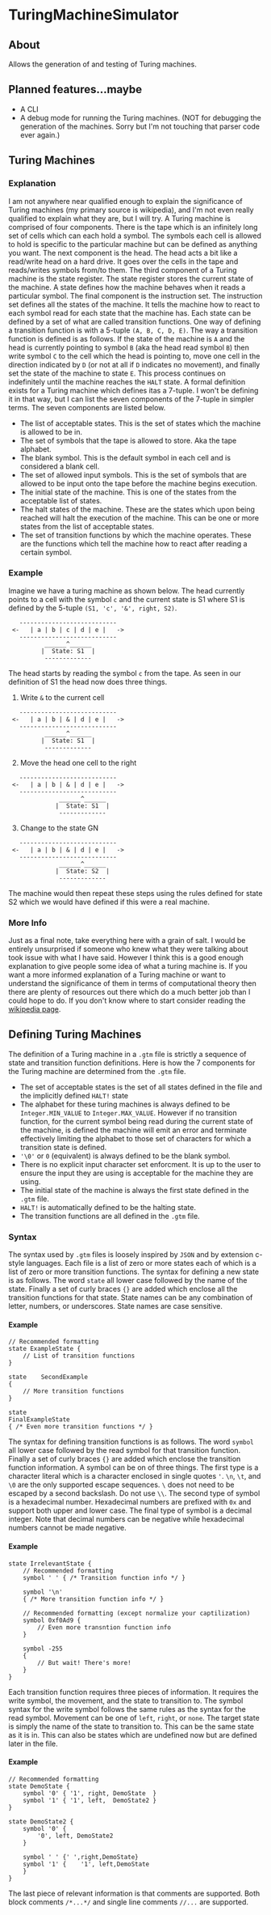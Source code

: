 # TuringMachineSimulator

## About

Allows the generation of and testing of Turing machines. 

## Planned features...maybe

- A CLI
- A debug mode for running the Turing machines. (NOT for debugging the generation
of the machines. Sorry but I'm not touching that parser code ever again.)

## Turing Machines

### Explanation

I am not anywhere near qualified enough to explain the significance of Turing
machines (my primary source is wikipedia), and I'm not even really qualified to
explain what they are, but I will try. A Turing machine is comprised of four
components. There is the tape which is an infinitely long set of cells which can
each hold a symbol. The symbols each cell is allowed to hold is specific to the
particular machine but can be defined as anything you want. The next component is
the head. The head acts a bit like a read/write head on a hard drive. It goes over
the cells in the tape and reads/writes symbols from/to them. The third component of
a Turing machine is the state register. The state register stores the current
state of the machine. A state defines how the machine behaves when it reads a
particular symbol. The final component is the instruction set. The instruction set
defines all the states of the machine. It tells the machine how to react to each
symbol read for each state that the machine has. Each state can be defined by a set
of what are called transition functions. One way of defining a transition function is
with a 5-tuple `(A, B, C, D, E)`. The way a transition function is
defined is as follows. If the state of the machine is `A` and the head is currently
pointing to symbol `B` (aka the head read symbol `B`) then write symbol `C` to the
cell which the head is pointing to, move one cell in the direction indicated by `D`
(or not at all if `D` indicates no movement), and finally set the state of the
machine to state `E`. This process continues on indefinitely until the machine
reaches the `HALT` state. A formal definition exists for a Turing machine which
defines itas a 7-tuple. I won't be defining it in that way, but I can list the seven
components of the 7-tuple in simpler terms. The seven components are listed below.
 - The list of acceptable states. This is the set of states which the machine is allowed to be in.
 - The set of symbols that the tape is allowed to store. Aka the tape alphabet.
 - The blank symbol. This is the default symbol in each cell and is considered a blank cell.
 - The set of allowed input symbols. This is the set of symbols that are allowed to be
 input onto the tape before the machine begins execution.
 - The initial state of the machine. This is one of the states from the acceptable list of states.
 - The halt states of the machine. These are the states which upon being reached will halt the
 execution of the machine. This can be one or more states from the list of acceptable states.
 - The set of transition functions by which the machine operates. These are the functions which
 tell the machine how to react after reading a certain symbol.

### Example

Imagine we have a turing machine as shown below. The head currently points to a cell
with the symbol `c` and the current state is S1 where S1 is defined by the 5-tuple `(S1, 'c', '&', right, S2)`.
```
   ---------------------------
 <-   | a | b | c | d | e |   ->
   ---------------------------
          ______^______
         |  State: S1  |
          -------------
```
The head starts by reading the symbol `c` from the tape. As seen in our definition of S1
the head now does three things.

1. Write `&` to the current cell
```
   ---------------------------
 <-   | a | b | & | d | e |   ->
   ---------------------------
          ______^______
         |  State: S1  |
          -------------
```
2. Move the head one cell to the right
```
   ---------------------------
 <-   | a | b | & | d | e |   ->
   ---------------------------
              ______^______
             |  State: S1  |
              -------------
```
3. Change to the state GN
```
   ---------------------------
 <-   | a | b | & | d | e |   ->
   ---------------------------
              ______^______
             |  State: S2  |
              -------------
```
The machine would then repeat these steps using the rules defined for state S2
which we would have defined if this were a real machine.

### More Info

Just as a final note, take everything here with a grain of salt. I would be entirely
unsurprised if someone who knew what they were talking about took issue with what I
have said. However I think this is a good enough explanation to give people some
idea of what a turing machine is. If you want a more informed explanation of a
Turing machine or want to understand the significance of them in terms of computational
theory then there are plenty of resources out there which do a much better job than
I could hope to do. If you don't know where to start consider reading the
[wikipedia page](https://en.wikipedia.org/wiki/Turing_machine).

## Defining Turing Machines

The definition of a Turing machine in a `.gtm` file is strictly a sequence of state and
transition function definitions. Here is how the 7 components for the Turing machine are determined from the `.gtm` file.
- The set of acceptable states is the set of all states defined in the file and the implicitly defined `HALT!` state
- The alphabet for these turing machines is always defined to be `Integer.MIN_VALUE` to `Integer.MAX_VALUE`.
However if no transition function, for the current symbol being read during the current state of the machine, is defined the machine will
emit an error and terminate effectively limiting the alphabet to those set of characters for which a transition
state is defined.
- `'\0'` or `0` (equivalent) is always defined to be the blank symbol.
- There is no explicit input character set enforcment. It is up to the user to ensure the input they are using
is acceptable for the machine they are using.
- The initial state of the machine is always the first state defined in the `.gtm` file.
- `HALT!` is automatically defined to be the halting state.
- The transition functions are all defined in the `.gtm` file.

### Syntax

The syntax used by `.gtm` files is loosely inspired by `JSON` and by extension c-style languages.
Each file is a list of zero or more states each of which is a list of zero or more transition
functions. The syntax for defining a new state is as follows. The word `state` all lower case
followed by the name of the state. Finally a set of curly braces `{}` are added which enclose
all the transition functions for that state. State names can be any combination of letter,
numbers, or underscores. State names are case sensitive.

#### Example

```
// Recommended formatting
state ExampleState {
    // List of transition functions
}

state    SecondExample
{
    // More transition functions
}

state
FinalExampleState
{ /* Even more transition functions */ }
```

The syntax for defining transition functions is as follows. The word `symbol` all lower case
followed by the read symbol for that transition function. Finally a set of curly braces `{}`
are added which enclose the transition function information. A symbol can be on of three things.
The first type is a character literal which is a character enclosed in single quotes `'`.
`\n`, `\t`, and `\0` are the only supported escape sequences. `\` does not need to be escaped
by a second backslash. Do not use `\\`. The second type of symbol is a hexadecimal number.
Hexadecimal numbers are prefixed with `0x` and support both upper and lower case. The final
type of symbol is a decimal integer. Note that decimal numbers can be negative while
hexadecimal numbers cannot be made negative.

#### Example
```
state IrrelevantState {
    // Recommended formatting
    symbol ' ' { /* Transition function info */ }
    
    symbol '\n'
    { /* More transition function info */ }
    
    // Recommended formatting (except normalize your captilization)
    symbol 0xf0Ad9 {
        // Even more transntion function info
    }
    
    symbol -255
    {
        // But wait! There's more!
    }
}
```
Each transition function requires three pieces of information. It requires the write symbol, the movement,
and the state to transition to. The symbol syntax for the write symbol follows the same rules as the syntax
for the read symbol. Movement can be one of `left`, `right`, or `none`. The target state is simply the name
of the state to transition to. This can be the same state as it is in. This can also be states which are
undefined now but are defined later in the file.

#### Example
```
// Recommended formatting
state DemoState {
    symbol '0' { '1', right, DemoState  }
    symbol '1' { '1', left,  DemoState2 }
}

state DemoState2 {
    symbol '0' {
        '0', left, DemoState2
    }
    
    symbol ' ' {' ',right,DemoState}
    symbol '1' {    '1', left,DemoState
    }
}
```

The last piece of relevant information is that comments are supported. Both block comments `/*...*/` and single
line comments `//...` are supported.

